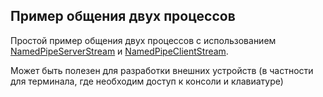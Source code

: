 ﻿## Пример общения двух процессов
Простой пример общения двух процессов с использованием
[NamedPipeServerStream](https://learn.microsoft.com/ru-ru/dotnet/api/system.io.pipes.namedpipeserverstream?view=net-7.0)
и
[NamedPipeClientStream](https://learn.microsoft.com/ru-ru/dotnet/api/system.io.pipes.namedpipeclientstream).

Может быть полезен для разработки внешних устройств (в частности для терминала, где необходим доступ к консоли и клавиатуре)
